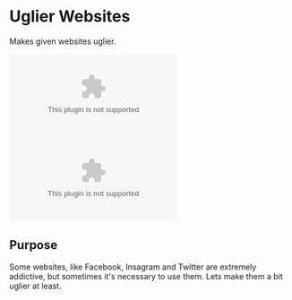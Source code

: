 # Uglier Websites
Makes given websites uglier.

![Screenshot of the uglified Facebook](./screenshots/facebook.com)
![Screenshot of the uglified Instagram](./screenshots/instagram.com)

## Purpose
Some websites, like Facebook, Insagram and Twitter are extremely addictive, but sometimes it's necessary to use them. 
Lets make them a bit uglier at least.
